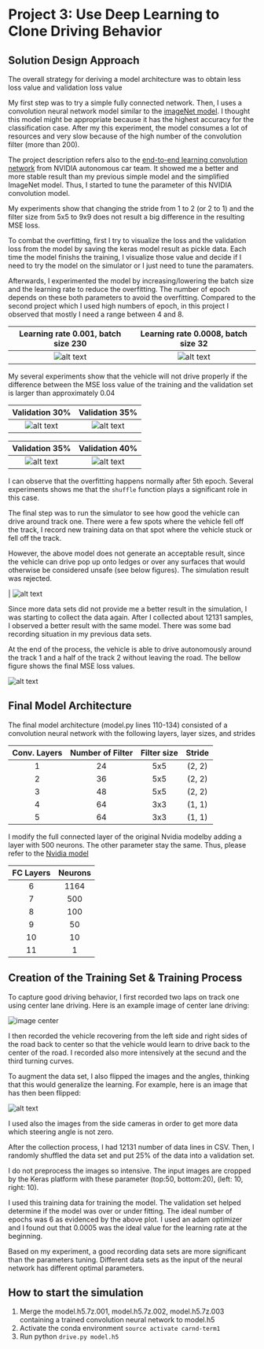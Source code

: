 # Project 3: Use Deep Learning to Clone Driving Behavior

[//]: # (Image References)

[image1]: ./examples/overfitting_e12_b230_s11918.png "Model Visualization"
[image2]: ./examples/overfitting_e15_b92_s10580.png "Grayscaling"
[image3]: ./examples/T1_MSE_e8_v30_b250.png "MSE validation 30"
[image4]: ./examples/T1_MSE_e7_v35_b250.png "MSE validation 35"
[image5]: ./examples/T1_MSE_e10_v35_b250.png "MSE validation 35"
[image6]: ./examples/T1_MSE_e10_v40_b250.png "MSE validation 40"
[image7]: ./examples/center_2017_02_27_23_31_47_738.jpg "Center Image"
[image8]: ./examples/flipped_img.png "Flipped Image"
[image9]: ./examples/T1_final_modelMSE.png "Final model MSE"
[image10]: ./examples/overborder1.png "Not drivable surface 1"

## Solution Design Approach

The overall strategy for deriving a model architecture was to obtain less loss value and validation loss value

My first step was to try a simple fully connected network. Then, I uses a convolution neural network model similar to the [imageNet model](http://papers.nips.cc/paper/4824-imagenet-classification-with-deep-convolutional-neural-networks.pdf). I thought this model might be appropriate because it has the highest accuracy for the classification case. After my this experiment, the model consumes a lot of resources and very slow because of the high number of the convolution filter (more than 200).

The project description refers also to the [end-to-end learning convolution network](https://images.nvidia.com/content/tegra/automotive/images/2016/solutions/pdf/end-to-end-dl-using-px.pdf) from NVIDIA autonomous car team. It showed me a better and more stable result than my previous simple model and the simplified ImageNet model. Thus, I started to tune the parameter of this NVIDIA convolution model.

My experiments show that changing the stride from 1 to 2 (or 2 to 1) and the filter size from 5x5 to 9x9 does not result a big difference in the resulting MSE loss.

To combat the overfitting, first I try to visualize the loss and the validation loss from the model by saving the keras model result as pickle data. Each time the model finishs the training, I visualize those value and decide if I need to try the model on the simulator or I just need to tune the paramaters. 

Afterwards, I experimented the model by increasing/lowering the batch size and the learning rate to reduce the overfitting. The number of epoch depends on these both parameters to avoid the overfitting. Compared to the second project which I used high numbers of epoch, in this project I observed that mostly I need a range between 4 and 8.

| Learning rate 0.001, batch size 230 | Learning rate 0.0008, batch size 32 |
|:----:|:----:|
| ![alt text][image1] | ![alt text][image2]|

My several experiments show that the vehicle will not drive properly if the difference between the MSE loss value of the training and the validation set is larger than approximately 0.04

| Validation 30% | Validation 35% | 
| :----: | :----: | 
| ![alt text][image3] | ![alt text][image4] |

| Validation 35% | Validation 40% | 
| :----: | :----: | 
| ![alt text][image5] | ![alt text][image6] |

I can observe that the overfitting happens normally after 5th epoch. Several experiments shows me that the `shuffle` function plays a significant role in this case.

The final step was to run the simulator to see how good the vehicle can drive around track one. There were a few spots where the vehicle fell off the track, I record new training data on that spot where the vehicle stuck or fell off the track.

However, the above model does not generate an acceptable result, since the vehicle can drive pop up onto ledges or over any surfaces that would otherwise be considered unsafe (see below figures). The simulation result was rejected.

| ![alt text][image10] 

Since more data sets did not provide me a better result in the simulation, I was starting to collect the data again. After I collected about 12131 samples, I observed a better result with the same model. There was some bad recording situation in my previous data sets.

At the end of the process, the vehicle is able to drive autonomously around the track 1 and a half of the track 2 without leaving the road. The bellow figure shows the final MSE loss values.

![alt text][image9]

## Final Model Architecture

The final model architecture (model.py lines 110-134) consisted of a convolution neural network with the following layers, layer sizes, and strides

| Conv. Layers | Number of Filter| Filter size | Stride |
| :----:|:----:|:----:|:----:|
|1|24| 5x5|(2, 2)|
|2|36| 5x5|(2, 2)|
|3|48| 5x5|(2, 2)|
|4|64| 3x3|(1, 1)|
|5|64| 3x3|(1, 1)|

I modify the full connected layer of the original Nvidia modelby adding a layer with 500 neurons. The other parameter stay the same. Thus, please refer to the [Nvidia model](https://images.nvidia.com/content/tegra/automotive/images/2016/solutions/pdf/end-to-end-dl-using-px.pdf)

| FC Layers | Neurons |
| :----:| :----:|
|6|1164|
|7|500| 
|8|100| 
|9|50| 
|10|10| 
|11|1| 

## Creation of the Training Set & Training Process

To capture good driving behavior, I first recorded two laps on track one using center lane driving. Here is an example image of center lane driving:

![image center][image7]

I then recorded the vehicle recovering from the left side and right sides of the road back to center so that the vehicle would learn to drive back to the center of the road. I recorded also more intensively at the secund and the third turning curves.

To augment the data set, I also flipped the images and the angles, thinking that this would generalize the learning. For example, here is an image that has then been flipped:

![alt text][image8]

I used also the images from the side cameras in order to get more data which steering angle is not zero.

After the collection process, I had 12131 number of data lines in CSV. Then, I randomly shuffled the data set and put 25% of the data into a validation set. 

I do not preprocess the images so intensive. The input images are cropped by the Keras platform with these parameter (top:50, bottom:20), (left: 10, right: 10).

I used this training data for training the model. The validation set helped determine if the model was over or under fitting. The ideal number of epochs was 6 as evidenced by the above plot. I used an adam optimizer and I found out that 0.0005 was the ideal value for the learning rate at the beginning.

Based on my experiment, a good recording data sets are more significant than  the parameters tuning. Different data sets as the input of the neural network has different optimal parameters.

## How to start the simulation

1. Merge the model.h5.7z.001, model.h5.7z.002, model.h5.7z.003 containing a trained convolution neural network to model.h5
2. Activate the conda environment `source activate carnd-term1`
3. Run python `drive.py model.h5`
